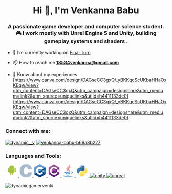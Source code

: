 <h1 align="center">Hi 👋, I'm Venkanna Babu</h1>
<h3 align="center">A passionate game developer and computer science student. 🎮 I work mostly with Unrel Engine 5 and Unity, building gameplay systems and shaders .</h3>

- 🔭 I’m currently working on [Final Turn](https://github.com/Dynamicgamervenki/FinalTurn)

- 📫 How to reach me **18534venkanna@gmail.com**

- 📄 Know about my experiences [https://www.canva.com/design/DAGseCC3gxQ/_yBKKqcScUKbaHHaOxKEqw/view?utm_content=DAGseCC3gxQ&utm_campaign=designshare&utm_medium=link2&utm_source=uniquelinks&utlId=h4411133de0](https://www.canva.com/design/DAGseCC3gxQ/_yBKKqcScUKbaHHaOxKEqw/view?utm_content=DAGseCC3gxQ&utm_campaign=designshare&utm_medium=link2&utm_source=uniquelinks&utlId=h4411133de0)

<h3 align="left">Connect with me:</h3>
<p align="left">
<a href="https://twitter.com/dynamic__v" target="blank"><img align="center" src="https://raw.githubusercontent.com/rahuldkjain/github-profile-readme-generator/master/src/images/icons/Social/twitter.svg" alt="dynamic__v" height="30" width="40" /></a>
<a href="https://linkedin.com/in/venkanna-babu-b69a8b227" target="blank"><img align="center" src="https://raw.githubusercontent.com/rahuldkjain/github-profile-readme-generator/master/src/images/icons/Social/linked-in-alt.svg" alt="venkanna-babu-b69a8b227" height="30" width="40" /></a>
</p>

<h3 align="left">Languages and Tools:</h3>
<p align="left"> <a href="https://developer.android.com" target="_blank" rel="noreferrer"> <img src="https://raw.githubusercontent.com/devicons/devicon/master/icons/android/android-original-wordmark.svg" alt="android" width="40" height="40"/> </a> <a href="https://www.cprogramming.com/" target="_blank" rel="noreferrer"> <img src="https://raw.githubusercontent.com/devicons/devicon/master/icons/c/c-original.svg" alt="c" width="40" height="40"/> </a> <a href="https://www.w3schools.com/cpp/" target="_blank" rel="noreferrer"> <img src="https://raw.githubusercontent.com/devicons/devicon/master/icons/cplusplus/cplusplus-original.svg" alt="cplusplus" width="40" height="40"/> </a> <a href="https://www.w3schools.com/cs/" target="_blank" rel="noreferrer"> <img src="https://raw.githubusercontent.com/devicons/devicon/master/icons/csharp/csharp-original.svg" alt="csharp" width="40" height="40"/> </a> <a href="https://www.java.com" target="_blank" rel="noreferrer"> <img src="https://raw.githubusercontent.com/devicons/devicon/master/icons/java/java-original.svg" alt="java" width="40" height="40"/> </a> <a href="https://www.python.org" target="_blank" rel="noreferrer"> <img src="https://raw.githubusercontent.com/devicons/devicon/master/icons/python/python-original.svg" alt="python" width="40" height="40"/> </a> <a href="https://unity.com/" target="_blank" rel="noreferrer"> <img src="https://www.vectorlogo.zone/logos/unity3d/unity3d-icon.svg" alt="unity" width="40" height="40"/> </a> <a href="https://unrealengine.com/" target="_blank" rel="noreferrer"> <img src="https://raw.githubusercontent.com/kenangundogan/fontisto/036b7eca71aab1bef8e6a0518f7329f13ed62f6b/icons/svg/brand/unreal-engine.svg" alt="unreal" width="40" height="40"/> </a> </p>

<p><img align="center" src="https://github-readme-stats.vercel.app/api/top-langs?username=dynamicgamervenki&show_icons=true&locale=en&layout=compact" alt="dynamicgamervenki" /></p>
